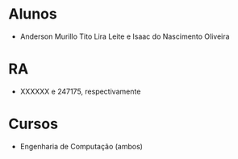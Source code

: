# Alunos
* Anderson Murillo Tito Lira Leite e Isaac do Nascimento Oliveira
# RA
* XXXXXX e 247175, respectivamente
# Cursos
* Engenharia de Computação (ambos)
